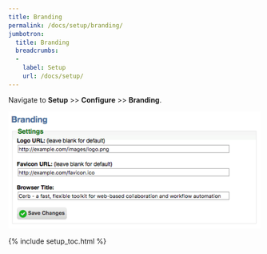 ```yaml
---
title: Branding
permalink: /docs/setup/branding/
jumbotron:
  title: Branding
  breadcrumbs:
  - 
    label: Setup
    url: /docs/setup/
---
```


Navigate to **Setup** >> **Configure** >> **Branding**.

<div class="cerb-screenshot">
<img src="/assets/images/docs/setup/branding.png" class="screenshot">
</div>

{% include setup_toc.html %}